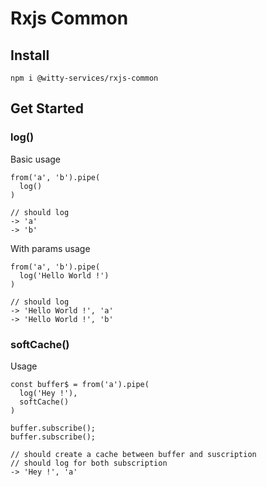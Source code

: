 # Rxjs Common

## Install

```
npm i @witty-services/rxjs-common
```

## Get Started

### log()

Basic usage 
```
from('a', 'b').pipe(
  log()
)

// should log 
-> 'a'
-> 'b'
```

With params usage
```
from('a', 'b').pipe(
  log('Hello World !')
)

// should log 
-> 'Hello World !', 'a'
-> 'Hello World !', 'b'
```

### softCache()

Usage
```
const buffer$ = from('a').pipe(
  log('Hey !'),
  softCache()
)

buffer.subscribe();
buffer.subscribe();

// should create a cache between buffer and suscription
// should log for both subscription
-> 'Hey !', 'a'
```

